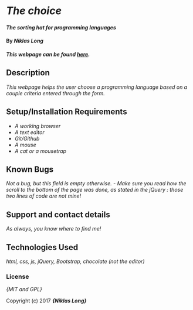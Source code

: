 # _The choice_

#### _The sorting hat for programming languages_

#### By _**Niklas Long**_

#### _This webpage can be found [here](https://heisenmali.github.io/survey/)._

## Description

_This webpage helps the user choose a programming language based on a couple criteria entered through the form._

## Setup/Installation Requirements

* _A working browser_
* _A text editor_
* _Git/Github_
* _A mouse_
* _A cat or a mousetrap_

## Known Bugs

_Not a bug, but this field is empty otherwise. - Make sure you read how the scroll to the bottom of the page was done, as stated in the jQuery : those two lines of code are not mine!_

## Support and contact details

_As always, you know where to find me!_

## Technologies Used

_html, css, js, jQuery, Bootstrap, chocolate (not the editor)_

### License

*{MIT and GPL}*

Copyright (c) 2017 **_{Niklas Long}_**
